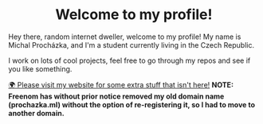 <h1 align="center">Welcome to my profile!</h1>

Hey there, random internet dweller, welcome to my profile! My name is Michal Procházka, and I'm a student currently living in the Czech Republic.

I work on lots of cool projects, feel free to go through my repos and see if you like something.

[🌍 Please visit my website for some extra stuff that isn't here!](https://www.prochazkaml.net/) **NOTE: Freenom has without prior notice removed my old domain name (prochazka.ml) without the option of re-registering it, so I had to move to another domain.**
